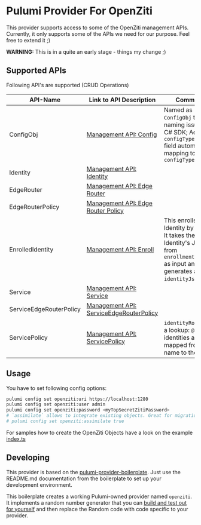 # Pulumi Provider For OpenZiti

This provider supports access to some of the OpenZiti management APIs.
Currently, it only supports some of the APIs we need for our purpose.
Feel free to extend it ;)

**WARNING:** This is in a quite an early stage - things my change ;)

## Supported APIs

Following API's are supported (CRUD Operations)

| API-Name                | Link to API Description                                                                                                                            | Comments                                                                                                                               |
|-------------------------|----------------------------------------------------------------------------------------------------------------------------------------------------|----------------------------------------------------------------------------------------------------------------------------------------|
| ConfigObj               | [Management API: Config](https://openziti.io/docs/reference/developer/api/edge-management-reference/#tag/Config)                                   | Named as `ConfigObj` to avoid naming issues in C# SDK; Additional `configTypeName` field automatically mapping to the `configTypeId`   |
| Identity                | [Management API: Identity](https://openziti.io/docs/reference/developer/api/edge-management-reference/#tag/Identity)                               |                                                                                                                                        |
| EdgeRouter              | [Management API: Edge Router](https://openziti.io/docs/reference/developer/api/edge-management-reference/#tag/Edge-Router)                         |                                                                                                                                        |
| EdgeRouterPolicy        | [Management API: Edge Router Policy](https://openziti.io/docs/reference/developer/api/edge-management-reference/#tag/Edge-Router-Policy)           |                                                                                                                                        |
| EnrolledIdentity        | [Management API: Enroll](https://openziti.io/docs/reference/developer/api/edge-management-reference/#tag/Enroll)                                   | This enrolls an Identity by its JWT. It takes the Identity's JWT from `enrollment.ott.jwt` as input and generates an `identityJson` yh |
| Service                 | [Management API: Service](https://openziti.io/docs/reference/developer/api/edge-management-reference/#tag/Service)                                 |                                                                                                                                        |
| ServiceEdgeRouterPolicy | [Management API: ServiceEdgeRouterPolicy](https://openziti.io/docs/reference/developer/api/edge-management-reference/#tag/ServiceEdgeRouterPolicy) |                                                                                                                                        |
| ServicePolicy           | [Management API: ServicePolicy](https://openziti.io/docs/reference/developer/api/edge-management-reference/#tag/ServicePolicy)                     | `identityRoles` has a lookup: `@name`-identities are mapped from it's name to the id.                                                  |

## Usage

You have to set following config options:

```bash
pulumi config set openziti:uri https://localhost:1280
pulumi config set openziti:user admin
pulumi config set openziti:password <myTopSecretZitiPassword>
# `assimilate` allows to integrate existing objects. Great for migration
# pulumi config set openziti:assimilate true
```

For samples how to create the OpenZiti Objects have a look on the example [index.ts](examples/simple/index.ts)

## Developing

This provider is based on the [pulumi-provider-boilerplate](https://github.com/pulumi/pulumi-provider-boilerplate).
Just use the README.md documentation from the boilerplate to set up your development environment.

This boilerplate creates a working Pulumi-owned provider named `openziti`.
It implements a random number generator that you can [build and test out for yourself](#test-against-the-example) and
then replace the Random code with code specific to your provider.

